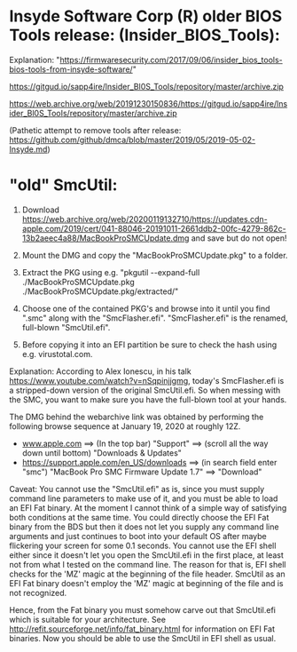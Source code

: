 # Insyde Software Corp (R) older BIOS Tools release: (Insider_BIOS_Tools):
Explanation: "https://firmwaresecurity.com/2017/09/06/insider_bios_tools-bios-tools-from-insyde-software/"

https://gitgud.io/sapp4ire/lnsider_Bl0S_TooIs/repository/master/archive.zip

https://web.archive.org/web/20191230150836/https://gitgud.io/sapp4ire/lnsider_Bl0S_TooIs/repository/master/archive.zip

(Pathetic attempt to remove tools after release: https://github.com/github/dmca/blob/master/2019/05/2019-05-02-Insyde.md)

# "old" SmcUtil:

1. Download https://web.archive.org/web/20200119132710/https://updates.cdn-apple.com/2019/cert/041-88046-20191011-2661ddb2-00fc-4279-862c-13b2aeec4a88/MacBookProSMCUpdate.dmg and save but do not open!

2. Mount the DMG and copy the "MacBookProSMCUpdate.pkg" to a folder.

3. Extract the PKG using e.g. "pkgutil --expand-full ./MacBookProSMCUpdate.pkg ./MacBookProSMCUpdate.pkg/extracted/"

4. Choose one of the contained PKG's and browse into it until you find "<some-thing>.smc" along with the "SmcFlasher.efi". "SmcFlasher.efi" is the renamed, full-blown "SmcUtil.efi".
  
5. Before copying it into an EFI partition be sure to check the hash using e.g. virustotal.com.

Explanation: According to Alex Ionescu, in his talk https://www.youtube.com/watch?v=nSqpinjjgmg, today's SmcFlasher.efi is a stripped-down version of the original SmcUtil.efi. So when messing with the SMC, you want to make sure you have the full-blown tool at your hands.

The DMG behind the webarchive link was obtained by performing the following browse sequence at January 19, 2020 at roughly 12Z.

- www.apple.com ==> (In the top bar) "Support" ==> (scroll all the way down until bottom) "Downloads & Updates"
- https://support.apple.com/en_US/downloads ==> (in search field enter "smc") "MacBook Pro SMC Firmware Update 1.7" ==> "Download"

Caveat: You cannot use the "SmcUtil.efi" as is, since you must supply command line parameters to make use of it, and you must be able to load an EFI Fat binary. At the moment I cannot think of a simple way of satisfying both conditions at the same time. You could directly choose the EFI Fat binary from the BDS but then it does not let you supply any command line arguments and just continues to boot into your default OS after maybe flickering your screen for some 0.1 seconds. You cannot use the EFI shell either since it doesn't let you open the SmcUtil.efi in the first place, at least not from what I tested on the command line. The reason for that is, EFI shell checks for the 'MZ' magic at the beginning of the file header. SmcUtil as an EFI Fat binary doesn't employ the 'MZ' magic at beginning of the file and is not recognized.

Hence, from the Fat binary you must somehow carve out that SmcUtil.efi which is suitable for your architecture. See http://refit.sourceforge.net/info/fat_binary.html for information on EFI Fat binaries. Now you should be able to use the SmcUtil in EFI shell as usual.
